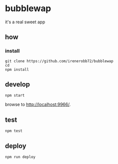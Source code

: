 
# bubblewap

it's a real sweet app

## how

### install

```
git clone https://github.com/irenerobb72/bubblewap
cd 
npm install
```

## develop

```
npm start
```

browse to <http://localhost:9966/>.

## test

```
npm test
```

## deploy

```
npm run deploy
```
